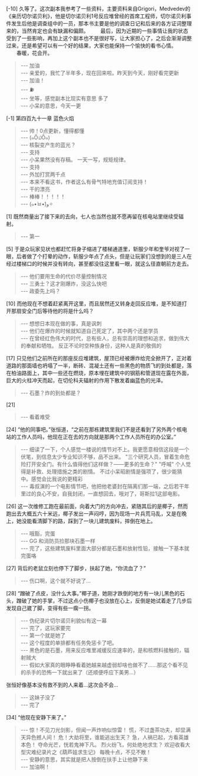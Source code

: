 
[-10] 久等了。这次副本我参考了一些资料，主要资料来自Grigori，Medvedev的《亲历切尔诺贝利》，他是切尔诺贝利1号反应堆曾经的首席工程师，切尔诺贝利事件发生后他是调查组中的一员，那本书主要是他的调查日记和后来的各方证词整理来的，当然肯定也会有缺漏和偏颇。
　　最后，因为近期的一些事情让我的状态受到了一些影响，再加上这个副本也不是很好写，让大家担心了，之后会渐渐调整过来，还是希望可以有一个好的结果，大家也能保持一个愉快的看书心情。
　　春暖，花会开。
>--- 加油<br>
>--- 亲爱的，我忙了半年多，现在回来啦。昨天到今天，刚好看完更新<br>
>--- 加油！<br>
>--- ⛽️<br>
>--- 坐等，感觉副本比现实有意思 多了<br>
>--- 小呆的意思，今天一更<br>

[-1] 第四百九十一章 蓝色火焰
>--- 帅！0点更新，懂得都懂<br>
>--- (๑Ő௰Ő๑)<br>
>--- 核裂变产生的蓝光？<br>
>--- 支持<br>
>--- 小呆果然没有存稿。
一天一写，规矩规律。<br>
>--- 支持<br>
>--- 外加打赏两千点<br>
>--- 本来不看这书，作者这么有骨气特地充值订阅支持！<br>
>--- 干的漂亮<br>
>--- 棒棒！！！！！<br>
>--- (๑•̀ㅂ•́)و✧<br>

[1] 既然商量出了接下来的去向，七人也当然也就不愿再留在核电站里继续受辐射。
>--- 第一<br>

[5] 于是众玩家见状也都赶忙将身子缩进了楼梯通道里，斩服少年和奎爷对视了一眼，后者做了个打晕的动作，斩服少年点了点头，但是让玩家们没想到的是三人在经过楼梯口的时候并没有转向，甚至都没往这里看一眼，就这么径直朝前方走去。
>--- 他们要用生命的代价尽量控制情况<br>
>--- 三勇士？这才刚爆炸，没这么快吧<br>
>--- 政委先上吗？<br>

[10] 而他现在不想着赶紧离开这里，而且居然还又转身走回反应堆，是不知道打开那扇安全门后等待他的将是什么吗？
>--- 想想日本现在做的事，真是讽刺<br>
>--- 他们在爆炸的时候就知道自己死定了，其中两个还是学员<br>
>--- 在曾经红色伟大的时代，总有些人，总有崇高的理想和追求，做到伟大的奉献和牺牲。
反正不论时空种族身份，这种人是真的敬佩的<br>

[17] 只见他们之前所在的那座反应堆建筑，屋顶已经被爆炸给完全掀开了，正对着道路的那面墙也坍塌了一半，断砖、混凝土还有一些黑色的物质飞的到处都是，落在柏油路面上，其中一些还在燃烧，原本埋在建筑中的钢筋和管道现在露在外面，巨大的火柱冲天而起，在切伦科夫辐射的作用下散发着幽蓝色的光泽。
>--- 石墨？炸的到处都是？<br>

[21] 
>--- 看着难受<br>

[24] “他的同事吧。”张恒道，“之前在那栋建筑里我们不是还看到了另外两个核电站的工作人员吗，他现在正在去的方向就是那两个工作人员所在的办公室。”
>--- 细读了一下，个人感觉一楼说的情节对不上。我更愿意相信这段是一个伏笔，到信息太少专业知识不够，品不出来。
"三个研究人员，冒着生命危险打开安全门。有什么值得他们这样做？——更多的生命？"  "呼喊"     个人觉得是补救、处理措施之类的剧情。
不过小呆昭剧情是强项了，很少能猜中。感觉会比我说的更精彩<br>
>--- 毒叔演的一个电影情节吧，他把他老婆封在隔离们那一端，之后若干年里过的良心不安，自我封闭，一直想回去，哦对了，哥斯拉1这部电影。<br>

[26] 这一次维修工跑在最前面，向着大门的方向冲去，紧随其后的是椰子，然而跑出去大概五六十米远，椰子发出一声闷哼，因为现场一片兵荒马乱，又是在晚上，她没能看清脚下的路，踩到了一块儿建筑废料，摔倒在地上。
>--- 哦豁，完蛋<br>
>--- GG 和消防员捡那块石墨一样<br>
>--- 完了，这些建筑废料里面大部分都是石墨和放射性铅，接触一下基本就完蛋咯<br>

[27] 背后的老鼠立刻也停下了脚步，扶起了她，“你流血了？”
>--- 伤口啊，这个就不好说了…<br>

[28] “蹭破了点皮，没什么大事。”椰子道，她刚才跌倒的地方有一块儿黑色的石头，蹭破了她的手掌，不过这点小伤椰子也没放在心上，反倒是她试着走了几步后发现自己崴了脚，变得有些一瘸一拐。
>--- 伪纪录片切尔诺贝利貌似有这一幕<br>
>--- 完了，这玩家要完<br>
>--- 第一个就是她了<br>
>--- 这个程度的单排都有任务免惩卡了吧。<br>
>--- 黑色的是石墨，用来反应堆里减缓反应速率的，是和核燃料接触的，辐射贼大<br>
>--- 假如大家真的眼睁睁看着她越来越虚弱却啥也做不了……那这个看不见的杀手的恐怖一下就出来了（还顺便呼应下美男…）

张恒好像基本没有救不到的人来着…这次会不会…<br>
>--- 这妹子没了<br>
>--- 完了<br>

[34] “他现在安静下来了。”
>--- 惊！不见刀光剑影，但闻一声炸响似惊雷！
慌，不过盏茶功夫，却显满天异色撼人间！
危！大劫将至，谁能逃出生天？
急，人祸已起，方看英雄本色！
夺命光芒，恍若鬼神下凡。
烈火纷飞，何处绝地求生？
欢迎收看大型灾难纪录片之《葫芦娃求生记》
每晚十点，不见不散！<br>
>--- 安静的意思，其实就是把人按倒在扶手上让他静下来<br>
>--- 加油啊！<br>
